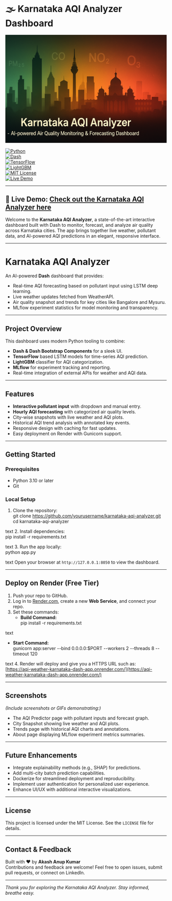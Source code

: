 # 🌫 Karnataka AQI Analyzer Dashboard  
![Karnataka AQI Analyzer Banner](./karnataka_aqi_banner.png)


[![Python](https://img.shields.io/badge/python-3.10%2B-blue.svg)]()  
[![Dash](https://img.shields.io/badge/Dash-v2.10-blue.svg)]()  
[![TensorFlow](https://img.shields.io/badge/TensorFlow-v2.13-orange.svg)]()  
[![LightGBM](https://img.shields.io/badge/LightGBM-v3.3-green.svg)]()  
[![MIT License](https://img.shields.io/badge/license-MIT-green.svg)]()  
[![Live Demo](https://img.shields.io/badge/Live%20Demo-Deployed%20on%20Render-brightgreen)](https://aqi-weather-karnataka-dash-app.onrender.com/)  

---

## 🚀 Live Demo: [Check out the Karnataka AQI Analyzer here](https://aqi-weather-karnataka-dash-app.onrender.com/)

Welcome to the **Karnataka AQI Analyzer**, a state-of-the-art interactive dashboard built with Dash to monitor, forecast, and analyze air quality across Karnataka cities. The app brings together live weather, pollutant data, and AI-powered AQI predictions in an elegant, responsive interface.

---

# Karnataka AQI Analyzer  

An AI-powered **Dash** dashboard that provides:  
- Real-time AQI forecasting based on pollutant input using LSTM deep learning.  
- Live weather updates fetched from WeatherAPI.  
- Air quality snapshot and trends for key cities like Bangalore and Mysuru.  
- MLflow experiment statistics for model monitoring and transparency.  

---

## Project Overview

This dashboard uses modern Python tooling to combine:  
- **Dash & Dash Bootstrap Components** for a sleek UI.  
- **TensorFlow** based LSTM models for time-series AQI prediction.  
- **LightGBM** classifier for AQI categorization.  
- **MLflow** for experiment tracking and reporting.  
- Real-time integration of external APIs for weather and AQI data.  

---

## Features  

- **Interactive pollutant input** with dropdown and manual entry.  
- **Hourly AQI forecasting** with categorized air quality levels.  
- City-wise snapshots with live weather and AQI plots.  
- Historical AQI trend analysis with annotated key events.  
- Responsive design with caching for fast updates.  
- Easy deployment on Render with Gunicorn support.  

---
## Getting Started  

### Prerequisites  
- Python 3.10 or later  
- Git  

### Local Setup  

1. Clone the repository:  
git clone https://github.com/yourusername/karnataka-aqi-analyzer.git
cd karnataka-aqi-analyzer

text
2. Install dependencies:  
pip install -r requirements.txt

text
3. Run the app locally:  
python app.py

text
Open your browser at `http://127.0.0.1:8050` to view the dashboard.

---

## Deploy on Render (Free Tier)  

1. Push your repo to GitHub.  
2. Log in to [Render.com](https://render.com/), create a new **Web Service**, and connect your repo.  
3. Set these commands:  
   - **Build Command:**  
pip install -r requirements.txt

text
- **Start Command:**  
gunicorn app:server --bind 0.0.0.0:$PORT --workers 2 --threads 8 --timeout 120

text
4. Render will deploy and give you a HTTPS URL such as:  
[https://aqi-weather-karnataka-dash-app.onrender.com/](https://aqi-weather-karnataka-dash-app.onrender.com/)

---

## Screenshots  

*(Include screenshots or GIFs demonstrating:)*  
- The AQI Predictor page with pollutant inputs and forecast graph.  
- City Snapshot showing live weather and AQI plots.  
- Trends page with historical AQI charts and annotations.  
- About page displaying MLflow experiment metrics summaries.

---

## Future Enhancements  

- Integrate explainability methods (e.g., SHAP) for predictions.  
- Add multi-city batch prediction capabilities.  
- Dockerize for streamlined deployment and reproducibility.  
- Implement user authentication for personalized user experience.  
- Enhance UI/UX with additional interactive visualizations.

---

## License  

This project is licensed under the MIT License. See the `LICENSE` file for details.

---

## Contact & Feedback  

Built with ❤️ by **Akash Anup Kumar**  
Contributions and feedback are welcome! Feel free to open issues, submit pull requests, or connect on LinkedIn.

---

*Thank you for exploring the Karnataka AQI Analyzer. Stay informed, breathe easy.*  
